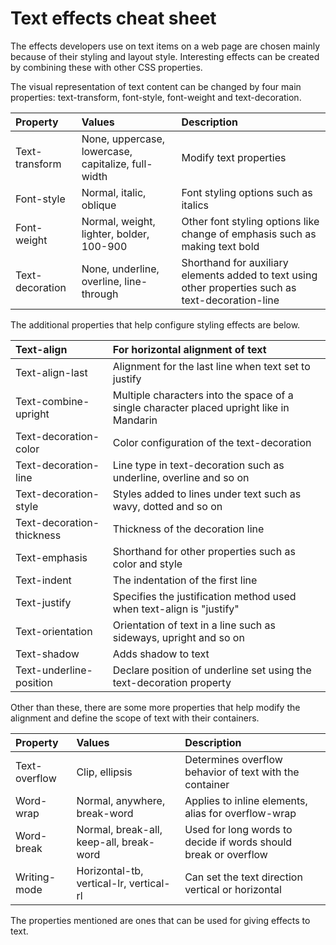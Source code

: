 # Text effects cheat sheet

The effects developers use on text items on a web page are chosen mainly because of their styling and layout style. Interesting effects can be created by combining these with other CSS properties.

The visual representation of text content can be changed by four main properties: text-transform, font-style, font-weight and text-decoration.

| **Property** | **Values** | **Description**|
|:-----------------|:-----------------|:-----------------|
|Text-transform     |None, uppercase, lowercase, capitalize, full-width     |Modify text properties|
|Font-style         |Normal, italic, oblique                                |Font styling options such as italics|
|Font-weight        |Normal, weight, lighter, bolder, 100-900               |Other font styling options like change of emphasis such as making text bold|
|Text-decoration    |None, underline, overline, line-through                |Shorthand for auxiliary elements added to text using other properties such as text-decoration-line|

The additional properties that help configure styling effects are below.

| **Text-align** | **For horizontal alignment of text**|
|:-----------------|:-----------------|
|Text-align-last            |Alignment for the last line when text set to justify|
|Text-combine-upright       |Multiple characters into the space of a single character placed upright like in Mandarin|
|Text-decoration-color      |Color configuration of the text-decoration|
|Text-decoration-line       |Line type in text-decoration such as underline, overline and so on|
|Text-decoration-style      |Styles added to lines under text such as wavy, dotted and so on|
|Text-decoration-thickness  |Thickness of the decoration line|
|Text-emphasis              |Shorthand for other properties such as color and style|
|Text-indent                |The indentation of the first line|
|Text-justify               |Specifies the justification method used when text-align is "justify"|
|Text-orientation           |Orientation of text in a line such as sideways, upright and so on|
|Text-shadow                |Adds shadow to text|
|Text-underline-position    |Declare position of underline set using the text-decoration property|

Other than these, there are some more properties that help modify the alignment and define the scope of text with their containers.

| **Property** | **Values** | **Description**|
|:-----------------|:-----------------|:-----------------|
|Text-overflow  |Clip, ellipsis                             |Determines overflow behavior of text with the container|
|Word-wrap      |Normal, anywhere, break-word               |Applies to inline elements, alias for overflow-wrap|
|Word-break     |Normal, break-all, keep-all, break-word    |Used for long words to decide if words should break or overflow|
|Writing-mode   |Horizontal-tb, vertical-lr, vertical-rl    |Can set the text direction vertical or horizontal|

The properties mentioned are ones that can be used for giving effects to text.
